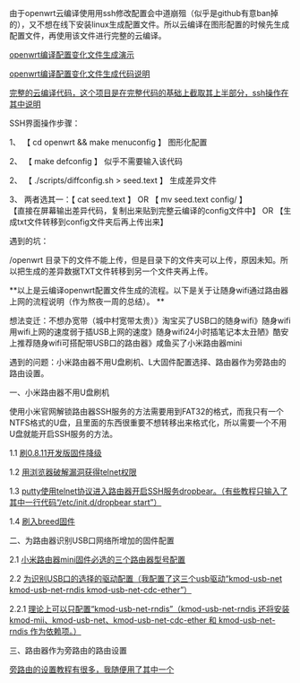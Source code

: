    由于openwrt云编译使用用ssh修改配置会中道崩殂（似乎是github有意ban掉的），又不想在线下安装linux生成配置文件。所以云编译在图形配置的时候先生成配置文件，再使用该文件进行完整的云编译。

[openwrt编译配置变化文件生成演示](https://p3terx.com/archives/build-openwrt-with-github-actions.html)

[openwrt编译配置变化文件生成代码说明](https://github.com/danshui-git/shuoming/blob/master/%E6%9C%AC%E5%9C%B0%E6%8F%90%E5%8F%96.config.md)

[完整的云编译代码，这个项目是在完整代码的基础上截取其上半部分，ssh操作在其中说明](https://github.com/P3TERX/Actions-OpenWrt)

SSH界面操作步骤：

1、 【 cd openwrt && make menuconfig 】   图形化配置

2、 【 make defconfig 】                  似乎不需要输入该代码

2、 【 ./scripts/diffconfig.sh > seed.text 】   生成差异文件

3、 两者选其一：【 cat seed.text 】 OR 【 mv seed.text config/ 】  
 【直接在屏幕输出差异代码，复制出来贴到完整云编译的config文件中】 OR 【生成txt文件转移到config文件夹后再上传出来】

遇到的坑：

/openwrt 目录下的文件不能上传，但是目录下的文件夹可以上传，原因未知。所以把生成的差异数据TXT文件转移到另一个文件夹再上传。


**以上是云编译openwrt配置文件生成的流程。以下是关于让随身wifi通过路由器上网的流程说明（作为熬夜一周的总结）。 **  


想法变迁：不想办宽带（城中村宽带太贵）》淘宝买了USB口的随身wifi》随身wifi用wifi上网的速度弱于插USB上网的速度》随身wifi24小时插笔记本太丑陋》酷安上推荐随身wifi可搭配带USB口的路由器》咸鱼买了小米路由器mini

遇到的问题：小米路由器不用U盘刷机、L大固件配置选择、路由器作为旁路由的路由设置。

一、小米路由器不用U盘刷机

使用小米官网解锁路由器SSH服务的方法需要用到FAT32的格式，而我只有一个NTFS格式的U盘，且里面的东西很重要不想转移出来格式化，所以需要一个不用U盘就能开启SSH服务的方法。

1.1 [刷0.8.11开发版固件降级](https://www.right.com.cn/forum/thread-706545-1-1.html)

1.2 [用浏览器破解漏洞获得telnet权限](https://blog.csdn.net/qq22692150/article/details/88052306)

1.3 [putty使用telnet协议进入路由器开启SSH服务dropbear。（有些教程只输入了其中一行代码“/etc/init.d/dropbear start”）](https://www.right.com.cn/forum/thread-183266-1-1.html)

1.4 [刷入breed固件](https://www.right.com.cn/forum/forum.php?mod=viewthread&tid=4028461&extra=page%3D2%26filter%3Dtypeid%26typeid%3D45)

二、为路由器识别USB口网络所增加的固件配置

2.1 [小米路由器mini固件必选的三个路由器型号配置](https://www.right.com.cn/forum/thread-4004484-1-1.html)

2.2 [为识别USB口的选择的驱动配置（我配置了这三个usb驱动“kmod-usb-net kmod-usb-net-rndis kmod-usb-net-cdc-ether”）](https://www.right.com.cn/forum/thread-248630-1-1.html)

2.2.1 [理论上可以只配置“kmod-usb-net-rndis”（kmod-usb-net-rndis 还将安装 kmod-mii、kmod-usb-net、kmod-usb-net-cdc-ether 和 kmod-usb-net-rndis 作为依赖项。）](https://openwrt.org/docs/guide-user/network/wan/wwan/ethernetoverusb_rndis)

三、路由器作为旁路由的路由设置

[旁路由的设置教程有很多，我随便用了其中一个](https://post.smzdm.com/p/axlr2dxd/)









